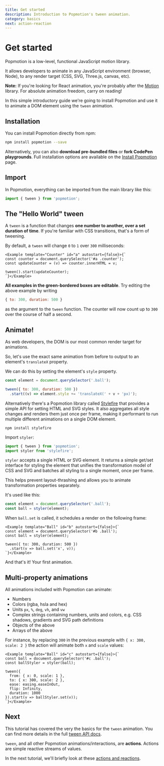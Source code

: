 ```yaml
---
title: Get started
description: Introduction to Popmotion's tween animation.
category: basics
next: action-reaction
---
```


# Get started

Popmotion is a low-level, functional JavaScript motion library.

It allows developers to animate in any JavaScript environment (browser, Node), to any render target (CSS, SVG, Three.js, canvas, etc).

**Note:** If you're looking for React animation, you're probably after the [Motion](https://framer.com/motion) library. For absolute animation freedom, carry on reading!

In this simple introductory guide we're going to install Popmotion and use it to animate a DOM element using the `tween` animation.

## Installation

You can install Popmotion directly from npm:

```bash
npm install popmotion --save
```

Alternatively, you can also **download pre-bundled files** or **fork CodePen playgrounds**. Full installation options are available on the [Install Popmotion](/learn/install) page.

## Import

In Popmotion, everything can be imported from the main library like this:

```javascript
import { tween } from 'popmotion';
```

## The "Hello World" tween

A `tween` is a function that changes **one number to another, over a set duration of time**. If you're familiar with CSS transitions, that's a form of tweening.

By default, a `tween` will change `0` to `1` over `300` milliseconds:

```marksy
<Example template="Counter" id="a" autostart={false}>{`
const counter = document.querySelector('#a .counter');
const updateCounter = (v) => counter.innerHTML = v;

tween().start(updateCounter);
`}</Example>
```

**All examples in the green-bordered boxes are editable**. Try editing the above example by writing

```javascript
{ to: 300, duration: 500 }
```

as the argument to the `tween` function. The counter will now count up to `300` over the course of half a second.

## Animate!

As web developers, the DOM is our most common render target for animations.

So, let's use the exact same animation from before to output to an element's `translateX` property.

We can do this by setting the element's `style` property.

```javascript
const element = document.querySelector('.ball');

tween({ to: 300, duration: 500 })
  .start((v) => element.style += 'translateX(' + v + 'px)');
```

Alternatively there's a Popmotion library called [Stylefire](/stylefire) that provides a simple API for setting HTML and SVG styles. It also aggregates all style changes and renders them just once per frame, making it performant to run multiple different animations on a single DOM element.

```
npm install stylefire
```

Import `styler`:

```javascript
import { tween } from 'popmotion';
import styler from 'stylefire';
```

`styler` accepts a single HTML or SVG element. It returns a simple get/set interface for styling the element that unifies the transformation model of CSS and SVG and batches all styling to a single moment, once per frame.

This helps prevent layout-thrashing and allows you to animate transformation properties separately.

It's used like this:

```javascript
const element = document.querySelector('.ball');
const ball = styler(element);
```

When `ball.set` is called, it schedules a render on the following frame:

```marksy
<Example template="Ball" id="b" autostart={false}>{`
const element = document.querySelector('#b .ball');
const ball = styler(element); 

tween({ to: 300, duration: 500 })
  .start(v => ball.set('x', v));
`}</Example>
```

And that's it! Your first animation. 

## Multi-property animations

All animations included with Popmotion can animate:

- Numbers
- Colors (rgba, hsla and hex)
- Units `px`, `%`, `deg`, `vh`, and `vw`
- Complex strings containing numbers, units and colors, e.g. CSS shadows, gradients and SVG path definitions
- Objects of the above
- Arrays of the above

For instance, by replacing `300` in the previous example with `{ x: 300, scale: 2 }` the action will animate both `x` and `scale` values:

```marksy
<Example template="Ball" id="c" autostart={false}>{`
const ball = document.querySelector('#c .ball');
const ballStyler = styler(ball);

tween({
  from: { x: 0, scale: 1 },
  to: { x: 300, scale: 2 },
  ease: easing.easeInOut,
  flip: Infinity,
  duration: 1000
}).start(v => ballStyler.set(v));
`}</Example>
```

## Next

This tutorial has covered the very the basics for the `tween` animation. You can find more details in the full [tween API docs](/api/tween).

`tween`, and all other Popmotion animations/interactions, are **actions**. Actions are simple reactive streams of values.

In the next tutorial, we'll briefly look at these [actions and reactions](/learn/action-reaction).
